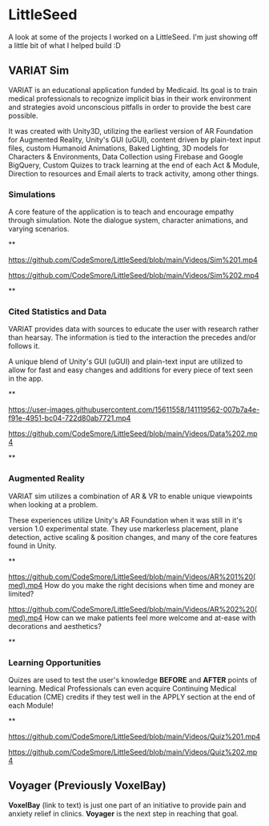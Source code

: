 # LittleSeed
A look at some of the projects I worked on a LittleSeed. I'm just showing off a little bit of what I helped build :D

## VARIAT Sim

VARIAT is an educational application funded by Medicaid. Its goal is to train medical professionals to recognize implicit bias in their work environment and strategies avoid unconscious pitfalls in order to provide the best care possible.

It was created with Unity3D, utilizing the earliest version of AR Foundation for Augmented Reality, Unity's GUI (uGUI), content driven by plain-text input files, custom Humanoid Animations, Baked Lighting, 3D models for Characters & Environments, Data Collection using Firebase and Google BigQuery, Custom Quizes to track learning at the end of each Act & Module, Direction to resources and Email alerts to track activity, among other things.

### Simulations

A core feature of the application is to teach and encourage empathy through simulation. Note the dialogue system, character animations, and varying scenarios.

**

https://github.com/CodeSmore/LittleSeed/blob/main/Videos/Sim%201.mp4

https://github.com/CodeSmore/LittleSeed/blob/main/Videos/Sim%202.mp4

**

### Cited Statistics and Data

VARIAT provides data with sources to educate the user with research rather than hearsay. The information is tied to the interaction the precedes and/or follows it.

A unique blend of Unity's GUI (uGUI) and plain-text input are utilized to allow for fast and easy changes and additions for every piece of text seen in the app.

**

https://user-images.githubusercontent.com/15611558/141119562-007b7a4e-f91e-4951-bc04-722d80ab7721.mp4

https://github.com/CodeSmore/LittleSeed/blob/main/Videos/Data%202.mp4

**

### Augmented Reality

VARIAT sim utilizes a combination of AR & VR to enable unique viewpoints when looking at a problem. 

These experiences utilize Unity's AR Foundation when it was still in it's version 1.0 experimental state. They use markerless placement, plane detection, active scaling & position changes, and many of the core features found in Unity.

**

https://github.com/CodeSmore/LittleSeed/blob/main/Videos/AR%201%20(med).mp4
How do you make the right decisions when time and money are limited?

https://github.com/CodeSmore/LittleSeed/blob/main/Videos/AR%202%20(med).mp4
How can we make patients feel more welcome and at-ease with decorations and aesthetics?

**

### Learning Opportunities

Quizes are used to test the user's knowledge <b>BEFORE</b> and <b>AFTER</b> points of learning. Medical Professionals can even acquire Continuing Medical Education (CME) credits if they test well in the APPLY section at the end of each Module!

** 

https://github.com/CodeSmore/LittleSeed/blob/main/Videos/Quiz%201.mp4

https://github.com/CodeSmore/LittleSeed/blob/main/Videos/Quiz%202.mp4

## Voyager (Previously VoxelBay)

<b>VoxelBay</b> (link to text) is just one part of an initiative to provide pain and anxiety relief in clinics. <b>Voyager</b> is the next step in reaching that goal. 
